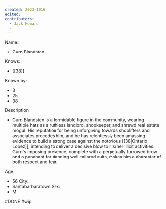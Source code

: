 ```yaml
---
created: 2023-1016
edited:
contributors:
  - Jack Howard
  - 
---
```


Name:
- Gurn Blandsten

Knows:
- [[38]]

Known by:
- 3
- 25
- 38

Description
- Gurn Blandsten is a formidable figure in the community, wearing multiple hats as a ruthless landlord, shopkeeper, and shrewd real estate mogul. His reputation for being unforgiving towards shoplifters and associates precedes him, and he has relentlessly been amassing evidence to build a strong case against the notorious [[38|Ontario Lopez]], intending to deliver a decisive blow to his/her illicit activities. Gurn's imposing presence, complete with a perpetually furrowed brow and a penchant for donning well-tailored suits, makes him a character of both respect and fear.

Age:
- 56
City:
- Santabarbaratown
Sex:
- M

#DONE
#wip